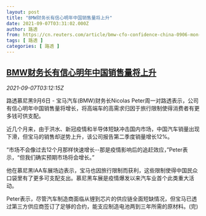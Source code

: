 ```yaml
---
layout: post
title: "BMW财务长有信心明年中国销售量将上升"
date: 2021-09-07T03:31:02.000Z
author: 路透
from: https://cn.reuters.com/article/bmw-cfo-confidence-china-0906-mon-idCNKBS2G305I
tags: [ 路透 ]
categories: [ 路透 ]
---
```

<!--1630985462000-->
[BMW财务长有信心明年中国销售量将上升](https://cn.reuters.com/article/bmw-cfo-confidence-china-0906-mon-idCNKBS2G305I)
------

<div>
<div><i>2021-09-07T03:12:15Z</i></div><p>路透慕尼黑9月6日 - 宝马汽车(BMW)财务长Nicolas Peter周一对路透表示，公司有信心明年中国销售量将增长，将高端车的高需求归因于旅行限制使得消费者有更多钱可供支配。</p><p>近几个月来，由于洪水、新冠疫情和半导体短缺冲击国内市场，中国汽车销量出现下滑，但宝马的销售却逆势上升，该公司报告第二季度销量增长12%。</p><p>“市场不会像过去12个月那样快速增长--那是疫情影响后的追赶效应，”Peter表示，“但我们确实预期市场将会增长。”</p><p>他在慕尼黑IAA车展场边表示，宝马也因旅行限制而获利，这些限制使得中国民众口袋里有了更多可支配支出。慕尼黑车展是疫情爆发以来汽车业首个此类重大活动。</p><p>Peter表示，尽管汽车制造商面临从锂到芯片的供应链全面短缺情况，但宝马已透过第三方供应商签订了足够的合约，能支应制造电池两到三年所需的原材料。(完)</p>
</div>
